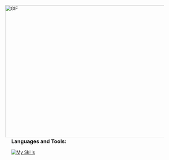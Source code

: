 </div>

<img align="right" alt="GIF" src="https://miro.medium.com/v2/resize:fit:640/format:webp/1*x1VVkQ2Ef2nPoHcSVRQQag.gif" width="1090" height="420" style="margin-right: 20px;" />

<div style="display: flex; justify-content: space-evenly; margin-top: 200px;">
    <img src="https://github-readme-stats.vercel.app/api?username=Caioxz&theme=github_dark" height="200" />
    <img width="45%" height="195px" src="https://github-readme-stats.vercel.app/api/top-langs/?username=Caioxz&layout=compact&theme=github_dark" />
</div>


### **Languages and Tools:**  
[![My Skills](https://skills.thijs.gg/icons?i=html,css,tailwind,js,react)](#)
